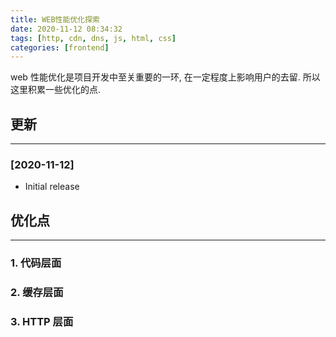 ```yaml
---
title: WEB性能优化探索
date: 2020-11-12 08:34:32
tags: [http, cdn, dns, js, html, css]
categories: [frontend]
---
```


web 性能优化是项目开发中至关重要的一环, 在一定程度上影响用户的去留. 所以这里积累一些优化的点.


<!-- more -->


## 更新

------

### [2020-11-12]

- Initial release

## 优化点

------

### 1. 代码层面

### 2. 缓存层面

### 3. HTTP 层面